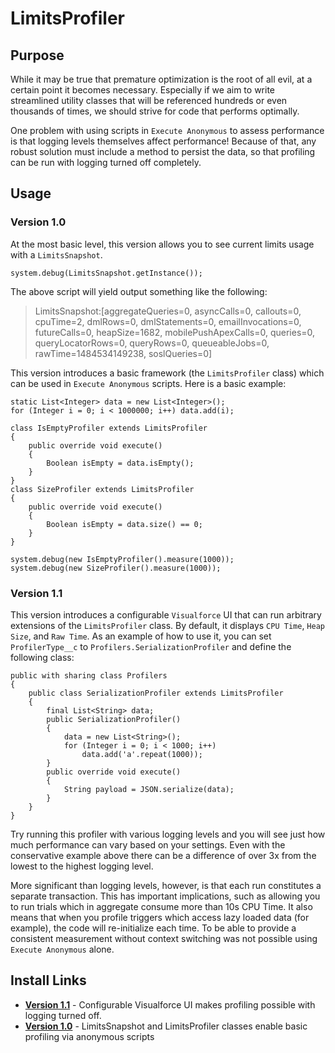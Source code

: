 # LimitsProfiler

## Purpose

While it may be true that premature optimization is the root of all evil, at a certain point it becomes necessary. Especially if we aim to write streamlined utility classes that will be referenced hundreds or even thousands of times, we should strive for code that performs optimally.

One problem with using scripts in `Execute Anonymous` to assess performance is that logging levels themselves affect performance! Because of that, any robust solution must include a method to persist the data, so that profiling can be run with logging turned off completely. 

## Usage

### Version 1.0

At the most basic level, this version allows you to see current limits usage with a `LimitsSnapshot`.

    system.debug(LimitsSnapshot.getInstance());

The above script will yield output something like the following:

> LimitsSnapshot:[aggregateQueries=0, asyncCalls=0, callouts=0, cpuTime=2, dmlRows=0, dmlStatements=0, emailInvocations=0, futureCalls=0, heapSize=1682, mobilePushApexCalls=0, queries=0, queryLocatorRows=0, queryRows=0, queueableJobs=0, rawTime=1484534149238, soslQueries=0]

This version introduces a basic framework (the `LimitsProfiler` class) which can be used in `Execute Anonymous` scripts. Here is a basic example:

```apex
static List<Integer> data = new List<Integer>();
for (Integer i = 0; i < 1000000; i++) data.add(i);

class IsEmptyProfiler extends LimitsProfiler
{
    public override void execute()
    {
        Boolean isEmpty = data.isEmpty();
    }
}
class SizeProfiler extends LimitsProfiler
{
    public override void execute()
    {
        Boolean isEmpty = data.size() == 0;
    }
}

system.debug(new IsEmptyProfiler().measure(1000));
system.debug(new SizeProfiler().measure(1000));
```

### Version 1.1

This version introduces a configurable `Visualforce` UI that can run arbitrary extensions of the `LimitsProfiler` class. By default, it displays `CPU Time`, `Heap Size`, and `Raw Time`. As an example of how to use it, you can set `ProfilerType__c` to `Profilers.SerializationProfiler` and define the following class:

```apex
public with sharing class Profilers
{
    public class SerializationProfiler extends LimitsProfiler
    {
        final List<String> data;
        public SerializationProfiler()
        {
            data = new List<String>();
            for (Integer i = 0; i < 1000; i++)
                data.add('a'.repeat(1000));
        }
        public override void execute()
        {
            String payload = JSON.serialize(data);
        }
    }
}
```

Try running this profiler with various logging levels and you will see just how much performance can vary based on your settings. Even with the conservative example above there can be a difference of over 3x from the lowest to the highest logging level.

More significant than logging levels, however, is that each run constitutes a separate transaction. This has important implications, such as allowing you to run trials which in aggregate consume more than 10s CPU Time. It also means that when you profile triggers which access lazy loaded data (for example), the code will re-initialize each time. To be able to provide a consistent measurement without context switching was not possible using `Execute Anonymous` alone.

## Install Links

- **[Version 1.1](https://login.salesforce.com/packaging/installPackage.apexp?p0=04t410000022Gc1)** - Configurable Visualforce UI makes profiling possible with logging turned off.	
- **[Version 1.0](https://login.salesforce.com/packaging/installPackage.apexp?p0=04t410000022FLP)** - LimitsSnapshot and LimitsProfiler classes enable basic profiling via anonymous scripts
